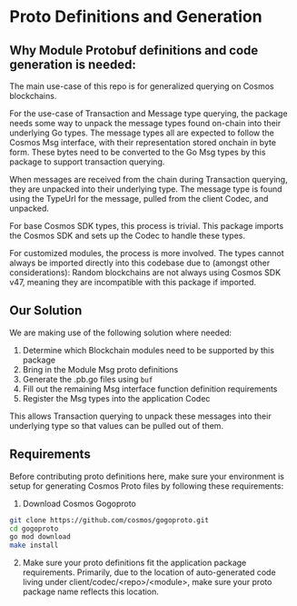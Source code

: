 # Proto Definitions and Generation

## Why Module Protobuf definitions and code generation is needed:

The main use-case of this repo is for generalized querying on Cosmos blockchains.

For the use-case of Transaction and Message type querying, the package needs some way to unpack the message types found on-chain into their underlying Go types. The message types all are expected to follow the Cosmos Msg interface, with their representation stored onchain in byte form. These bytes need to be converted to the Go Msg types by this package to support transaction querying.

When messages are received from the chain during Transaction querying, they are unpacked into their underlying type. The message type is found using the TypeUrl for the message, pulled from the client Codec, and unpacked.

For base Cosmos SDK types, this process is trivial. This package imports the Cosmos SDK and sets up the Codec to handle these types.

For customized modules, the process is more involved. The types cannot always be imported directly into this codebase due to (amongst other considerations): Random blockchains are not always using Cosmos SDK v47, meaning they are incompatible with this package if imported.

## Our Solution

We are making use of the following solution where needed:

1. Determine which Blockchain modules need to be supported by this package
2. Bring in the Module Msg proto definitions
3. Generate the .pb.go files using `buf`
4. Fill out the remaining Msg interface function definition requirements
5. Register the Msg types into the application Codec

This allows Transaction querying to unpack these messages into their underlying type so that values can be pulled out of them.

## Requirements

Before contributing proto definitions here, make sure your environment is setup for generating Cosmos Proto files by following these requirements:

1. Download Cosmos Gogoproto

```sh
git clone https://github.com/cosmos/gogoproto.git
cd gogoproto
go mod download
make install
```

2. Make sure your proto definitions fit the application package requirements. Primarily, due to the location of auto-generated code living under client/codec/\<repo\>/\<module\>, make sure your proto package name reflects this location.
